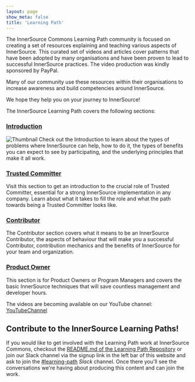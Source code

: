```yaml
---
layout: page
show_meta: false
title: 'Learning Path'
---
```


The InnerSource Commons Learning Path community is focused on creating a set of resources explaining and teaching various aspects of InnerSource. This curated set of videos and articles cover patterns that have been adopted by many organisations and have been proven to lead to successful InnerSource practices. The video production was kindly sponsored by PayPal.
 
Many of our community use these resources within their organisations to increase awareness and build competencies around InnerSource.
 
We hope they help you on your journey to InnerSource!
 
The InnerSource Learning Path covers the following sections:

### [Introduction]

![Thumbnail](/assets/img/thumbnail4.jpg)
Check out the Introduction to learn about the types of problems where InnerSource can help, how to do it, the types of benefits you can expect to see by participating, and the underlying principles that make it all work.
 
### [Trusted Committer]

Visit this section to get an introduction to the crucial role of Trusted Committer, essential for a strong InnerSource implementation in any company. Learn about what it takes to fill the role and what the path towards being a Trusted Committer looks like.
 
### [Contributor]

The Contributor section covers what it means to be an InnerSource Contributor, the aspects of behaviour that will make you a successful Contributor, contribution mechanics and the benefits of InnerSource for your team and organization.
 
### [Product Owner]

This section is for Product Owners or Program Managers and covers the basic InnerSource techniques that will save countless management and developer hours.


The videos are becoming available on our YouTube channel: [YouTubeChannel]

## Contribute to the InnerSource Learning Paths!

If you would like to get involved with the Learning Path work at InnerSource Commons, checkout the [README.md of the Learning Path Repository](https://github.com/InnerSourceCommons/InnerSourceLearningPath/) or join our Slack channel via the signup link in the left bar of this website and ask to join the [#learning-path] _Slack_ channel. Once there you'll see the conversations we're having about producing this content and can join the work. 

[InnerSource Commons]: https://www.innersourcecommons.org/
[#learning-path]: https://paypalflow.slack.com/messages/CARTU4XV2

[Introduction]: ./introduction
[Product Owner]: ./product-owner
[Trusted Committer]: ./trusted-committer 
[Contributor]: ./contributor
[YouTubeChannel]: https://www.youtube.com/channel/UCoSPSd6Or4F_vpjo4SmyoEA

[example thumbnail]: ./assets/img/thumbnail4.jpg

